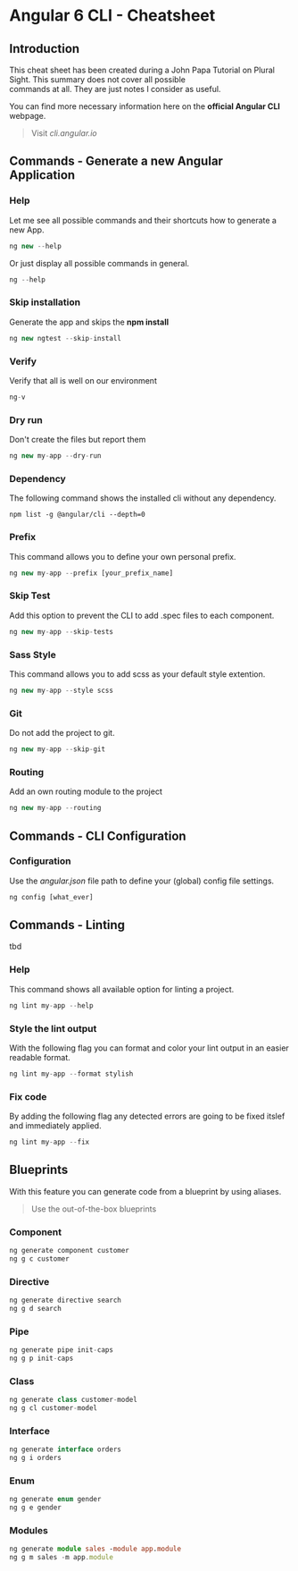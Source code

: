 # Angular 6 CLI - Cheatsheet
  
## Introduction
  
This cheat sheet has been created during a John Papa Tutorial on Plural Sight. This summary does not cover all possible  
commands at all. They are just notes I consider as useful.  
  
You can find more necessary information here on the **official Angular CLI** webpage.  
> Visit _cli.angular.io_

## Commands - Generate a new Angular Application

### Help
Let me see all possible commands and their shortcuts how to generate a new App.  

```typescript
ng new --help
```
Or just display all possible commands in general.  
```typescript
ng --help
```

### Skip installation
Generate the app and skips the **npm install**  

```typescript
ng new ngtest --skip-install
```
### Verify
Verify that all is well on our environment

```typescript
ng-v
```

### Dry run
Don't create the files but report them  

```typescript
ng new my-app --dry-run
```

### Dependency
The following command shows the installed cli without any dependency.  

```npm
npm list -g @angular/cli --depth=0
```

### Prefix
This command allows you to define your own personal prefix.  

```typescript
ng new my-app --prefix [your_prefix_name]
```

### Skip Test
Add this option to prevent the CLI to add .spec files to each component.  

```typescript
ng new my-app --skip-tests
```

### Sass Style
This command allows you to add scss as your default style extention.  

```typescript
ng new my-app --style scss
```
  
### Git
Do not add the project to git.  
```typescript
ng new my-app --skip-git
```
  
### Routing
Add an own routing module to the project  
```typescript
ng new my-app --routing
```

## Commands - CLI Configuration

### Configuration
Use the _angular.json_ file path to define your (global) config file settings.  
```typescript
ng config [what_ever]
```
## Commands - Linting
tbd

### Help
This command shows all available option for linting a project.  

```typescript
ng lint my-app --help
```

### Style the lint output
With the following flag you can format and color your lint output in an easier readable format.  
```typescript
ng lint my-app --format stylish
```

### Fix code
By adding the following flag any detected errors are going to be fixed itslef and immediately applied.
```typescript
ng lint my-app --fix
```

## Blueprints

With this feature you can generate code from a blueprint by using aliases.  
  
> Use the out-of-the-box blueprints
  
  
### Component

```typescript
ng generate component customer  
ng g c customer
```
### Directive
```typescript
ng generate directive search 
ng g d search
```
### Pipe
```typescript
ng generate pipe init-caps 
ng g p init-caps 
```
### Class
```typescript
ng generate class customer-model
ng g cl customer-model
```

### Interface
```typescript
ng generate interface orders
ng g i orders
```

### Enum
```typescript
ng generate enum gender
ng g e gender
```

### Modules
```typescript
ng generate module sales -module app.module
ng g m sales -m app.module
```
